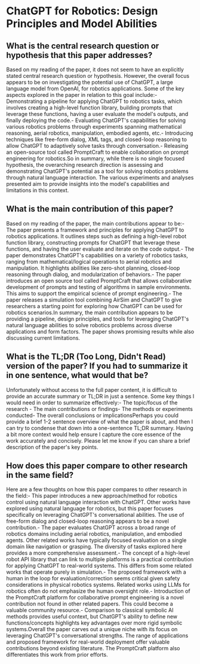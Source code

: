 # ChatGPT for Robotics: Design Principles and Model Abilities

## What is the central research question or hypothesis that this paper addresses?

Based on my reading of the paper, it does not seem to have an explicitly stated central research question or hypothesis. However, the overall focus appears to be on investigating the potential use of ChatGPT, a large language model from OpenAI, for robotics applications. Some of the key aspects explored in the paper in relation to this goal include:- Demonstrating a pipeline for applying ChatGPT to robotics tasks, which involves creating a high-level function library, building prompts that leverage these functions, having a user evaluate the model's outputs, and finally deploying the code.- Evaluating ChatGPT's capabilities for solving various robotics problems through experiments spanning mathematical reasoning, aerial robotics, manipulation, embodied agents, etc.- Introducing techniques like free-form dialog, XML tags, and closed-loop reasoning to allow ChatGPT to adaptively solve tasks through conversation.- Releasing an open-source tool called PromptCraft to enable collaboration on prompt engineering for robotics.So in summary, while there is no single focused hypothesis, the overarching research direction is assessing and demonstrating ChatGPT's potential as a tool for solving robotics problems through natural language interaction. The various experiments and analyses presented aim to provide insights into the model's capabilities and limitations in this context.


## What is the main contribution of this paper?

Based on my reading of the paper, the main contributions appear to be:- The paper presents a framework and principles for applying ChatGPT to robotics applications. It outlines steps such as defining a high-level robot function library, constructing prompts for ChatGPT that leverage these functions, and having the user evaluate and iterate on the code output.- The paper demonstrates ChatGPT's capabilities on a variety of robotics tasks, ranging from mathematical/logical operations to aerial robotics and manipulation. It highlights abilities like zero-shot planning, closed-loop reasoning through dialog, and modularization of behaviors.- The paper introduces an open source tool called PromptCraft that allows collaborative development of prompts and testing of algorithms in sample environments. This aims to support the empirical science of prompt engineering.- The paper releases a simulation tool combining AirSim and ChatGPT to give researchers a starting point for exploring how ChatGPT can be used for robotics scenarios.In summary, the main contribution appears to be providing a pipeline, design principles, and tools for leveraging ChatGPT's natural language abilities to solve robotics problems across diverse applications and form factors. The paper shows promising results while also discussing current limitations.


## What is the TL;DR (Too Long, Didn't Read) version of the paper? If you had to summarize it in one sentence, what would that be?

Unfortunately without access to the full paper content, it is difficult to provide an accurate summary or TL;DR in just a sentence. Some key things I would need in order to summarize effectively:- The topic/focus of the research - The main contributions or findings- The methods or experiments conducted- The overall conclusions or implicationsPerhaps you could provide a brief 1-2 sentence overview of what the paper is about, and then I can try to condense that down into a one-sentence TL;DR summary. Having a bit more context would help ensure I capture the core essence of the work accurately and concisely. Please let me know if you can share a brief description of the paper's key points.


## How does this paper compare to other research in the same field?

Here are a few thoughts on how this paper compares to other research in the field:- This paper introduces a new approach/method for robotics control using natural language interaction with ChatGPT. Other works have explored using natural language for robotics, but this paper focuses specifically on leveraging ChatGPT's conversational abilities. The use of free-form dialog and closed-loop reasoning appears to be a novel contribution.- The paper evaluates ChatGPT across a broad range of robotics domains including aerial robotics, manipulation, and embodied agents. Other related works have typically focused evaluation on a single domain like navigation or grasping. The diversity of tasks explored here provides a more comprehensive assessment.- The concept of a high-level robot API library that can link to multiple platforms is a practical contribution for applying ChatGPT to real-world systems. This differs from some related works that operate purely in simulation.- The proposed framework with a human in the loop for evaluation/correction seems critical given safety considerations in physical robotics systems. Related works using LLMs for robotics often do not emphasize the human oversight role.- Introduction of the PromptCraft platform for collaborative prompt engineering is a novel contribution not found in other related papers. This could become a valuable community resource.- Comparison to classical symbolic AI methods provides useful context, but ChatGPT's ability to define new functions/concepts highlights key advantages over more rigid symbolic systems.Overall the paper carves out a unique niche with its focus on leveraging ChatGPT's conversational strengths. The range of applications and proposed framework for real-world deployment offer valuable contributions beyond existing literature. The PromptCraft platform also differentiates this work from prior efforts.
